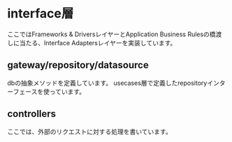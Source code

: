 # interface層

ここではFrameworks & DriversレイヤーとApplication Business Rulesの橋渡しに当たる、Interface Adaptersレイヤーを実装しています。

## gateway/repository/datasource
dbの抽象メソッドを定義しています。
usecases層で定義したrepositoryインターフェースを使っています。

## controllers
ここでは、外部のリクエストに対する処理を書いています。